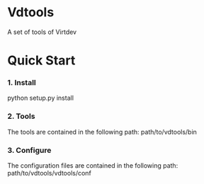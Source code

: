 # Vdtools
A set of tools of Virtdev

# Quick Start
### 1. Install
python setup.py install

### 2. Tools
The tools are contained in the following path:
path/to/vdtools/bin

### 3. Configure
The configuration files are contained in the following path:
path/to/vdtools/vdtools/conf

